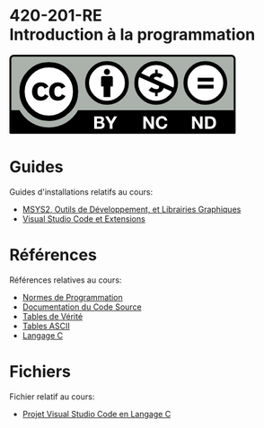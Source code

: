 # 420-201-RE<br>Introduction à la programmation

![CCL](Documents/Images/by-nc-nd.png)

# Guides

Guides d'installations relatifs au cours:

- [MSYS2, Outils de Développement, et Librairies Graphiques](Documents/MSYS2.md)
- [Visual Studio Code et Extensions](Documents/VSCode.md)

# Références

Références relatives au cours:

- [Normes de Programmation](Documents/Norms.md)
- [Documentation du Code Source](Documents/Doxygen.md)
- [Tables de Vérité](Documents/TruthTables.md)
- [Tables ASCII](Documents/ASCII.md)
- [Langage C](Documents/C.md)

# Fichiers

Fichier relatif au cours:

- [Projet Visual Studio Code en Langage C](Documents/Files/VSCodeCProject.zip)

